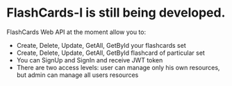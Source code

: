 # FlashCards-I is still being developed.
FlashCards Web API at the moment allow you to:
- Create, Delete, Update, GetAll, GetById your flashcards set
- Create, Delete, Update, GetAll, GetById flashcard of particular set
- You can SignUp and SignIn and receive JWT token
- There are two access levels: user can manage only his own resources, but admin can manage all users resources
